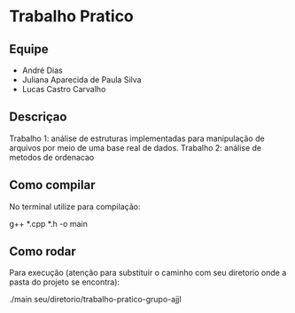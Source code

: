 # Trabalho Pratico 

## Equipe
- André Dias
- Juliana Aparecida de Paula Silva
- Lucas Castro Carvalho


## Descriçao
Trabalho 1: análise de estruturas implementadas para manipulação de arquivos por meio de uma base real de dados.
Trabalho 2: análise de metodos de ordenacao

## Como compilar

No terminal utilize para compilação:  

  g++ *.cpp *.h -o main 


## Como rodar

Para execução (atenção para substituir o caminho com seu diretorio onde a pasta do projeto se encontra): 

  ./main seu/diretorio/trabalho-pratico-grupo-ajjl
